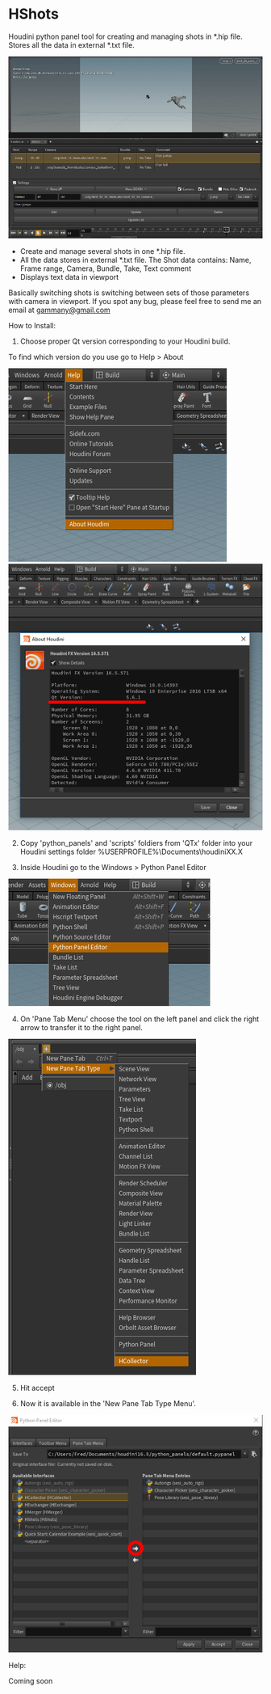 # HShots

Houdini python panel tool for creating and managing shots in *.hip file. Stores all the data in external *.txt file.

  ![Help](Help/hshots.gif)

- Create and manage several shots in one \*.hip file.
- All the data stores in external \*.txt file.
The Shot data contains:
Name, Frame range, Camera, Bundle, Take, Text comment
- Displays text data in viewport

Basically switching shots is switching between sets of those parameters with camera in viewport.
If you spot any bug, please feel free to send me an email at gammany@gmail.com

How to Install:

1. Choose proper Qt version corresponding to your Houdini build.
  
  To find which version do you use go to Help > About
  
  ![4](Help/4.png)
  ![5](Help/5.png)
  
2. Copy 'python_panels' and 'scripts' foldiers from 'QTx' folder into your Houdini settings folder %USERPROFILE%\Documents\houdiniXX.X

3. Inside Houdini go to the Windows > Python Panel Editor

  ![1](Help/1.png)

4. On 'Pane Tab Menu' choose the tool on the left panel and click the right arrow to transfer it to the right panel. 

  ![3](Help/3.png)

5. Hit accept

6. Now it is available in the 'New Pane Tab Type Menu'.

  ![2](Help/2.png)

Help:

Coming soon
